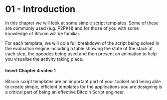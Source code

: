 # 01 - Introduction

In this chapter we will look at some simple script templates. Some of these are commonly used (e.g. P2PKH) and for those of you with some knowledge of Bitcoin will be familiar.

For each template, we will do a full breakdown of the script being solved in the evaluation engine including a table showing the state of the stack at each step, the opcodes being used and then present an animation to help you visualise the activity taking place.

#### Insert Chapter 4 video 1

Bitcoin script templates are an important part of your toolset and being able to create simple, efficient templates for the applications you are designing is a critical part of being an effective Bitcoin Script engineer.

